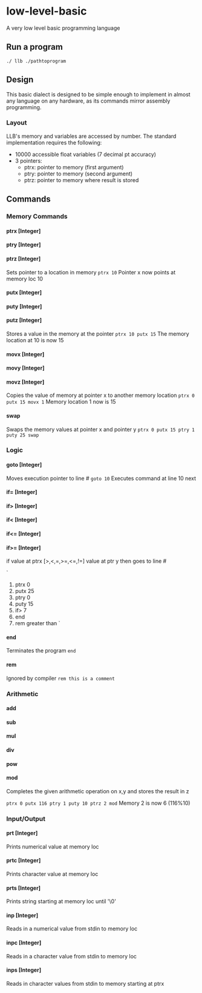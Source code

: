  # low-level-basic
A very low level basic programming language

## Run a program
`./ llb ./pathtoprogram`

## Design

This basic dialect is designed to be simple enough to implement in almost any language on any hardware, as its commands mirror assembly programming.

### Layout

LLB's memory and variables are accessed by number. The standard implementation requires the following:
- 10000 accessible float variables (7 decimal pt accuracy)
- 3 pointers:
  - ptrx: pointer to memory (first argument)
  - ptry: pointer to memory (second argument)
  - ptrz: pointer to memory where result is stored


## Commands

### Memory Commands

#### ptrx [Integer]
#### ptry [Integer]
#### ptrz [Integer]
Sets pointer to a location in memory
`ptrx 10`
Pointer x now points at memory loc 10

#### putx [Integer]
#### puty [Integer]
#### putz [Integer]
Stores a value in the memory at the pointer
`
ptrx 10
putx 15
`
The memory location at 10 is now 15

#### movx [Integer]
#### movy [Integer]
#### movz [Integer]
Copies the value of memory at pointer x to another memory location
`
ptrx 0
putx 15
movx 1
`
Memory location 1 now is 15
#### swap
Swaps the memory values at pointer x and pointer y
`
ptrx 0
putx 15
ptry 1
puty 25
swap
`


### Logic

#### goto [Integer]
Moves execution pointer to line #
`goto 10`
Executes command at line 10 next
#### if= [Integer]
#### if> [Integer]
#### if< [Integer]
#### if<= [Integer]
#### if>= [Integer]
if value at ptrx [>,<,=,>=,<=,!=] value at ptr y then goes to line #

`
1. ptrx 0
2. putx 25
3. ptry 0
4. puty 15
5. if> 7
6. end
7. rem greater than
`


#### end
Terminates the program
`end`
#### rem
Ignored by compiler
`rem this is a comment`

### Arithmetic

#### add
#### sub
#### mul
#### div
#### pow
#### mod
Completes the given arithmetic operation on x,y and stores the result in z

`
ptrx 0
putx 116
ptry 1
puty 10
ptrz 2
mod
`
Memory 2 is now 6 (116%10)


### Input/Output

#### prt [Integer]
Prints numerical value at memory loc
#### prtc [Integer]
Prints character value at memory loc
#### prts [Integer]
Prints string starting at memory loc until '\0'
#### inp [Integer]
Reads in a numerical value from stdin to memory loc
#### inpc [Integer]
Reads in a character value from stdin to memory loc
#### inps [Integer]
Reads in character values from stdin to memory starting at ptrx
